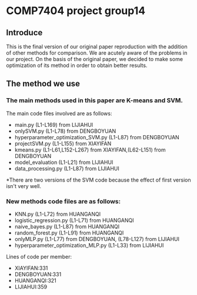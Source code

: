 # COMP7404 project group14
## Introduce
This is the final version of our original paper reproduction with the addition of other methods for comparison. 
We are acutely aware of the problems in our project. On the basis of the original paper, we decided to make some optimization of its method in order to obtain better results.
## The method we use
### The main methods used in this paper are K-means and SVM.
The main code files involved are as follows:
- main.py (L1-L169) from LIJIAHUI
- onlySVM.py (L1-L78) from DENGBOYUAN
- hyperparameter_optimization_SVM.py (L1-L87) from DENGBOYUAN
- projectSVM.py (L1-L155) from XIAYIFAN
- kmeans.py (L1-L61,L152-L267) from XIAYIFAN,(L62-L151) from DENGBOYUAN
- model_evaluation (L1-L21) from LIJIAHUI
- data_processing.py (L1-L87) from LIJIAHUI

*There are two versions of the SVM code because the effect of first version isn't very well.

### New methods code files are as follows:
- KNN.py (L1-L72) from HUANGANQI
- logistic_regression.py (L1-L71) from HUANGANQI
- naive_bayes.py (L1-L87) from HUANGANQI
- random_forest.py (L1-L91) from HUANGANQI
- onlyMLP.py (L1-L77) from DENGBOYUAN, (L78-L127) from LIJIAHUI
- hyperparameter_optimization_MLP.py (L1-L33) from LIJIAHUI

Lines of code per member:
- XIAYIFAN:331
- DENGBOYUAN:331
- HUANGANQI:321
- LIJIAHUI:359
